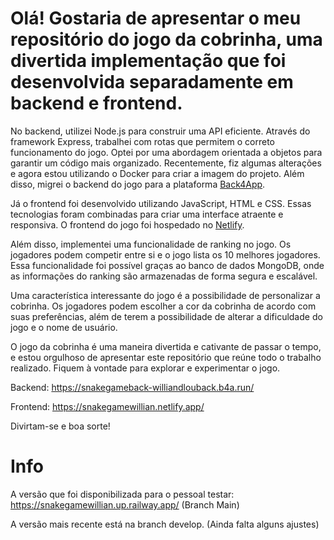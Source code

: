 # Olá! Gostaria de apresentar o meu repositório do jogo da cobrinha, uma divertida implementação que foi desenvolvida separadamente em backend e frontend.

No backend, utilizei Node.js para construir uma API eficiente. Através do framework Express, trabalhei com rotas que permitem o correto funcionamento do jogo. Optei por uma abordagem orientada a objetos para garantir um código mais organizado. Recentemente, fiz algumas alterações e agora estou utilizando o Docker para criar a imagem do projeto. Além disso, migrei o backend do jogo para a plataforma [Back4App](https://containers.back4app.com/).

Já o frontend foi desenvolvido utilizando JavaScript, HTML e CSS. Essas tecnologias foram combinadas para criar uma interface atraente e responsiva. O frontend do jogo foi hospedado no [Netlify](https://app.netlify.com/).

Além disso, implementei uma funcionalidade de ranking no jogo. Os jogadores podem competir entre si e o jogo lista os 10 melhores jogadores. Essa funcionalidade foi possível graças ao banco de dados MongoDB, onde as informações do ranking são armazenadas de forma segura e escalável.

Uma característica interessante do jogo é a possibilidade de personalizar a cobrinha. Os jogadores podem escolher a cor da cobrinha de acordo com suas preferências, além de terem a possibilidade de alterar a dificuldade do jogo e o nome de usuário.

O jogo da cobrinha é uma maneira divertida e cativante de passar o tempo, e estou orgulhoso de apresentar este repositório que reúne todo o trabalho realizado. Fiquem à vontade para explorar e experimentar o jogo.

Backend: https://snakegameback-williandlouback.b4a.run/

Frontend: https://snakegamewillian.netlify.app/

Divirtam-se e boa sorte!

# Info
  A versão que foi disponibilizada para o pessoal testar: https://snakegamewillian.up.railway.app/  (Branch Main)
  
  A versão mais recente está na branch develop. (Ainda falta alguns ajustes)
